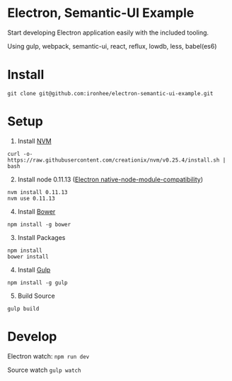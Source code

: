 # Electron, Semantic-UI Example
Start developing Electron application easily with the included tooling.

Using gulp, webpack, semantic-ui, react, reflux, lowdb, less, babel(es6)

# Install
```
git clone git@github.com:ironhee/electron-semantic-ui-example.git
```
# Setup

1. Install [NVM](https://github.com/creationix/nvm)
```
curl -o- https://raw.githubusercontent.com/creationix/nvm/v0.25.4/install.sh | bash
```

2. Install node 0.11.13 ([Electron native-node-module-compatibility](http://electron.atom.io/docs/v0.27.0/tutorial/using-native-node-modules/#native-node-module-compatibility))
```
nvm install 0.11.13
nvm use 0.11.13
```

4. Install [Bower](https://github.com/bower/bower)
```
npm install -g bower
```

3. Install Packages
```
npm install
bower install
```

4. Install [Gulp](https://github.com/gulpjs/gulp)
```
npm install -g gulp
```

5. Build Source
```
gulp build
```

# Develop
Electron watch: ```npm run dev```

Source watch ```gulp watch```
